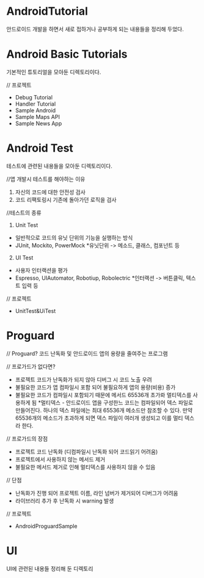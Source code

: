 # AndroidTutorial
안드로이드 개발을 하면서 새로 접하거나 공부하게 되는 내용들을 정리해 두었다. 

# Android Basic Tutorials
기본적인 튜토리얼을 모아둔 디렉토리이다. 

// 프로젝트 
- Debug Tutorial
- Handler Tutorial
- Sample Android
- Sample Maps API
- Sample News App 

# Android Test
테스트에 관련된 내용들을 모아둔 디렉토리이다. 

//앱 개발시 테스트를 해야하는 이유
1) 자신의 코드에 대한 안전성 검사
2) 코드 리팩토링시 기존에 돌아가던 로직을 검사

//테스트의 종류 
1) Unit Test
- 일반적으로 코드의 유닛 단위의 기능을 실행하는 방식 
- JUnit, Mockito, PowerMock
*유닛단위 -> 메소드, 클래스, 컴포넌트 등 

2) UI Test
- 사용자 인터랙션을 평가 
- Espresso, UIAutomator, Robotiup, Robolectric 
*인터랙션 -> 버튼클릭, 텍스트 입력 등

// 프로젝트
- UnitTest&UiTest

# Proguard 

// Proguard?
코드 난독화 및 안드로이드 앱의 용량을 줄여주는 프로그램 

// 프로가드가 없다면?
- 프로젝트 코드가 난독화가 되지 않아 디버그 시 코드 노출 우려
- 불필요한 코드가 앱 컴파일시 포함 되어 불필요하게 앱의 용량(비용) 증가
- 불필요한 코드가 컴파일시 포함되기 때문에 메서드 65536개 초가롸 멀티덱스를 사용하게 됨 
*멀티덱스 - 안드로이드 앱을 구성한느 코드는 컴파일되어 덱스 파일로 만들어진다. 하나의 덱스 파일에는 최대 65536개 메소드만 참조할 수 있다. 만약 65536개의 메소드가 초과하게 되면 덱스 파일이 여러개 생성되고 이를 멀티 덱스라 한다. 

// 프로가드의 장점
- 프로젝트 코드 난독화 (디컴파일시 난독화 되어 코드읽기 어려움)
- 프로젝트에서 사용하지 않는 메서드 제거 
- 불필요한 메서드 제거로 인해 멀티덱스를 사용하지 않을 수 있음 

// 단점
- 난독화가 진행 되어 프로젝트 이름, 라인 넘버가 제거되어 디버그가 어려움
- 라이브러리 추가 후 난독화 시 warning 발생 

// 프로젝트 
- AndroidProguardSample

# UI
UI에 관련된 내용들 정리해 둔 디렉토리 


